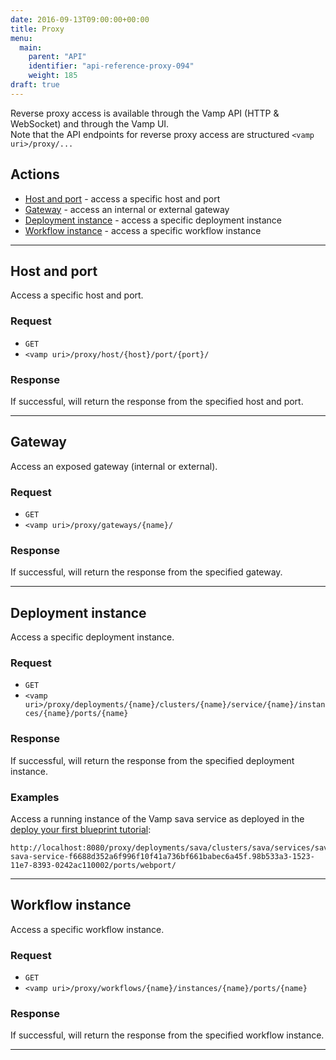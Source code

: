 ```yaml
---
date: 2016-09-13T09:00:00+00:00
title: Proxy
menu:
  main:
    parent: "API"
    identifier: "api-reference-proxy-094"
    weight: 185
draft: true
---
```


Reverse proxy access is available through the Vamp API (HTTP & WebSocket) and through the Vamp UI.  
Note that the API endpoints for reverse proxy access are structured `<vamp uri>/proxy/...`

## Actions
 
 * [Host and port](/documentation/api/v0.9.4/api-proxy/#host-and-port) - access a specific host and port
 * [Gateway](/documentation/api/v0.9.4/api-proxy/#gateway) - access an internal or external gateway
 * [Deployment instance](/documentation/api/v0.9.4/api-proxy/#deployment-instance) - access a specific deployment instance 
 * [Workflow instance](/documentation/api/v0.9.4/api-proxy/#workflow-instance) - access a specific workflow instance

-----------------  
  
## Host and port
Access a specific host and port.

### Request

* `GET`
* `<vamp uri>/proxy/host/{host}/port/{port}/`

### Response
If successful, will return the response from the specified host and port.


--------------

## Gateway

Access an exposed gateway (internal or external).

### Request

* `GET`
* `<vamp uri>/proxy/gateways/{name}/`

### Response
If successful, will return the response from the specified gateway.

--------------

## Deployment instance

Access a specific deployment instance.

### Request

* `GET`
* `<vamp uri>/proxy/deployments/{name}/clusters/{name}/service/{name}/instances/{name}/ports/{name}`


### Response
If successful, will return the response from the specified deployment instance.

### Examples

Access a running instance of the Vamp sava service as deployed in the [deploy your first blueprint tutorial](/documentation/tutorials/deploy-your-first-blueprint/):  
```
http://localhost:8080/proxy/deployments/sava/clusters/sava/services/sava:1.0.0/instances/vamp_deployment-sava-service-f6688d352a6f996f10f41a736bf661babec6a45f.98b533a3-1523-11e7-8393-0242ac110002/ports/webport/
```

--------------

## Workflow instance

Access a specific workflow instance.

### Request
* `GET` 
* `<vamp uri>/proxy/workflows/{name}/instances/{name}/ports/{name}`


### Response
If successful, will return the response from the specified workflow instance.

--------------
